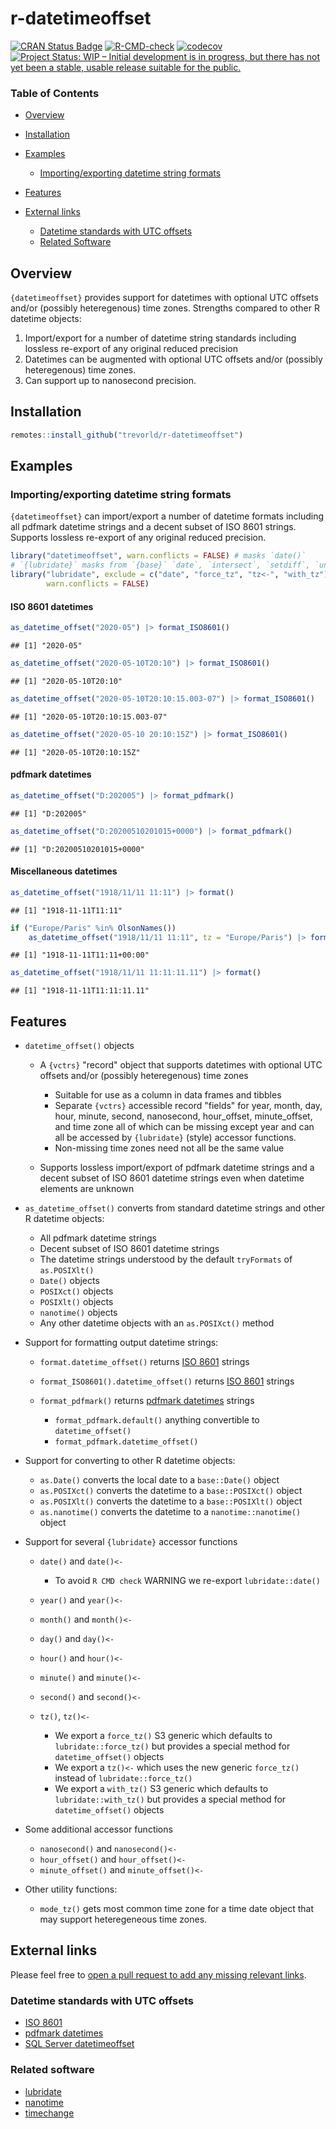 # r-datetimeoffset

[![CRAN Status Badge](https://www.r-pkg.org/badges/version/datetimeoffset)](https://cran.r-project.org/package=datetimeoffset)
[![R-CMD-check](https://github.com/trevorld/r-datetimeoffset/workflows/R-CMD-check/badge.svg)](https://github.com/trevorld/r-datetimeoffset/actions)
[![codecov](https://codecov.io/github/trevorld/r-datetimeoffset/branch/main/graph/badge.svg)](https://codecov.io/github/trevorld/r-datetimeoffset)
[![Project Status: WIP – Initial development is in progress, but there has not yet been a stable, usable release suitable for the public.](https://www.repostatus.org/badges/latest/wip.svg)](https://www.repostatus.org/#wip)

### Table of Contents

* [Overview](#overview)
* [Installation](#installation)
* [Examples](#examples)

  + [Importing/exporting datetime string formats](#formats)

* [Features](#features)
* [External links](#links)

  + [Datetime standards with UTC offsets](#standards)
  + [Related Software](#similar)

## <a name="overview">Overview</a>

`{datetimeoffset}` provides support for datetimes with optional UTC offsets and/or (possibly heteregenous) time zones.  Strengths compared to other R datetime objects:

1. Import/export for a number of datetime string standards including lossless re-export of any original reduced precision
2. Datetimes can be augmented with optional UTC offsets and/or (possibly heteregenous) time zones.
3. Can support up to nanosecond precision.

## <a name="installation">Installation</a>


```r
remotes::install_github("trevorld/r-datetimeoffset")
```

## <a name="examples">Examples</a>

### <a name="formats">Importing/exporting datetime string formats</a>

`{datetimeoffset}` can import/export a number of datetime formats including
all pdfmark datetime strings and a decent subset of ISO 8601 strings.
Supports lossless re-export of any original reduced precision.


```r
library("datetimeoffset", warn.conflicts = FALSE) # masks `date()`
# `{lubridate}` masks from `{base}` `date`, `intersect`, `setdiff`, `union`
library("lubridate", exclude = c("date", "force_tz", "tz<-", "with_tz"),
        warn.conflicts = FALSE)
```

#### ISO 8601 datetimes


```r
as_datetime_offset("2020-05") |> format_ISO8601()
```

```
## [1] "2020-05"
```

```r
as_datetime_offset("2020-05-10T20:10") |> format_ISO8601()
```

```
## [1] "2020-05-10T20:10"
```

```r
as_datetime_offset("2020-05-10T20:10:15.003-07") |> format_ISO8601()
```

```
## [1] "2020-05-10T20:10:15.003-07"
```

```r
as_datetime_offset("2020-05-10 20:10:15Z") |> format_ISO8601()
```

```
## [1] "2020-05-10T20:10:15Z"
```

#### pdfmark datetimes


```r
as_datetime_offset("D:202005") |> format_pdfmark()
```

```
## [1] "D:202005"
```

```r
as_datetime_offset("D:20200510201015+0000") |> format_pdfmark()
```

```
## [1] "D:20200510201015+0000"
```

#### Miscellaneous datetimes


```r
as_datetime_offset("1918/11/11 11:11") |> format()
```

```
## [1] "1918-11-11T11:11"
```

```r
if ("Europe/Paris" %in% OlsonNames())
    as_datetime_offset("1918/11/11 11:11", tz = "Europe/Paris") |> format()
```

```
## [1] "1918-11-11T11:11+00:00"
```

```r
as_datetime_offset("1918/11/11 11:11:11.11") |> format()
```

```
## [1] "1918-11-11T11:11:11.11"
```

## <a name="features">Features</a>

* `datetime_offset()` objects
 
  + A `{vctrs}` "record" object that supports datetimes with optional UTC offsets and/or (possibly heteregenous) time zones

    - Suitable for use as a column in data frames and tibbles
    - Separate `{vctrs}` accessible record "fields" for year, month, day, hour, 
      minute, second, nanosecond, hour\_offset, minute\_offset, and time zone all of which 
      can be missing except year and can all be accessed by `{lubridate}` (style) 
      accessor functions.  
    - Non-missing time zones need not all be the same value 

  + Supports lossless import/export of pdfmark datetime strings and a decent subset of 
    ISO 8601 datetime strings even when datetime elements are unknown

* `as_datetime_offset()` converts from standard datetime strings and other R datetime objects:

  + All pdfmark datetime strings
  + Decent subset of ISO 8601 datetime strings
  + The datetime strings understood by the default `tryFormats` of `as.POSIXlt()`
  + `Date()` objects
  + `POSIXct()` objects
  + `POSIXlt()` objects
  + `nanotime()` objects
  + Any other datetime objects with an `as.POSIXct()` method

* Support for formatting output datetime strings:

    + `format.datetime_offset()` returns [ISO 8601](https://en.wikipedia.org/wiki/ISO_8601#Combined_date_and_time_representations) strings
    + `format_ISO8601().datetime_offset()` returns [ISO 8601](https://en.wikipedia.org/wiki/ISO_8601#Combined_date_and_time_representations) strings
    + `format_pdfmark()` returns [pdfmark datetimes](https://opensource.adobe.com/dc-acrobat-sdk-docs/library/pdfmark/pdfmark_Basic.html#document-info-dictionary-docinfo) strings

      - `format_pdfmark.default()` anything convertible to `datetime_offset()`
      - `format_pdfmark.datetime_offset()`

* Support for converting to other R datetime objects:

  + `as.Date()` converts the local date to a `base::Date()` object
  + `as.POSIXct()` converts the datetime to a `base::POSIXct()` object
  + `as.POSIXlt()` converts the datetime to a `base::POSIXlt()` object
  + `as.nanotime()` converts the datetime to a `nanotime::nanotime()` object

* Support for several `{lubridate}` accessor functions

  + `date()` and `date()<-`

    - To avoid `R CMD check` WARNING we re-export `lubridate::date()`

  + `year()` and `year()<-`
  + `month()` and `month()<-`
  + `day()` and `day()<-`
  + `hour()` and `hour()<-`
  + `minute()` and `minute()<-`
  + `second()` and `second()<-`
  + `tz()`, `tz()<-`

    - We export a `force_tz()` S3 generic which defaults to `lubridate::force_tz()`
      but provides a special method for `datetime_offset()` objects
    - We export a `tz()<-` which uses the new generic `force_tz()`
      instead of `lubridate::force_tz()`
    - We export a `with_tz()` S3 generic which defaults to `lubridate::with_tz()`
      but provides a special method for `datetime_offset()` objects

* Some additional accessor functions

  + `nanosecond()` and `nanosecond()<-`
  + `hour_offset()` and `hour_offset()<-`
  + `minute_offset()` and `minute_offset()<-`

* Other utility functions:

  + `mode_tz()` gets most common time zone for a time date object
    that may support heteregeneous time zones.

## <a name="links">External links</a>

Please feel free to [open a pull request to add any missing relevant links](https://github.com/trevorld/r-datetimeoffset/edit/main/README.Rmd).

### <a name="standards">Datetime standards with UTC offsets</a>

* [ISO 8601](https://en.wikipedia.org/wiki/ISO_8601#Combined_date_and_time_representations)
* [pdfmark datetimes](https://opensource.adobe.com/dc-acrobat-sdk-docs/library/pdfmark/pdfmark_Basic.html#document-info-dictionary-docinfo)
* [SQL Server datetimeoffset](https://learn.microsoft.com/en-us/sql/t-sql/data-types/datetimeoffset-transact-sql?view=sql-server-ver16)

### <a name="similar">Related software</a>


* [lubridate](https://lubridate.tidyverse.org/index.html)
* [nanotime](https://eddelbuettel.github.io/nanotime)
* [timechange](https://github.com/vspinu/timechange/)
